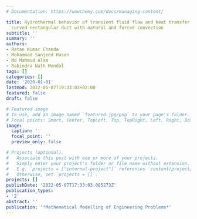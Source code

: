 ```yaml
---
# Documentation: https://wowchemy.com/docs/managing-content/

title: Hydrothermal behavior of transient fluid flow and heat transfer through a rotating
  curved rectangular duct with natural and forced convection
subtitle: ''
summary: ''
authors:
- Ratan Kumar Chanda
- Mohammad Sanjeed Hasan
- Md Mahmud Alam
- Rabindra Nath Mondal
tags: []
categories: []
date: '2020-01-01'
lastmod: 2022-05-07T19:33:03+02:00
featured: false
draft: false

# Featured image
# To use, add an image named `featured.jpg/png` to your page's folder.
# Focal points: Smart, Center, TopLeft, Top, TopRight, Left, Right, BottomLeft, Bottom, BottomRight.
image:
  caption: ''
  focal_point: ''
  preview_only: false

# Projects (optional).
#   Associate this post with one or more of your projects.
#   Simply enter your project's folder or file name without extension.
#   E.g. `projects = ["internal-project"]` references `content/project/deep-learning/index.md`.
#   Otherwise, set `projects = []`.
projects: []
publishDate: '2022-05-07T17:33:03.085273Z'
publication_types:
- '2'
abstract: ''
publication: '*Mathematical Modelling of Engineering Problems*'
---
```

